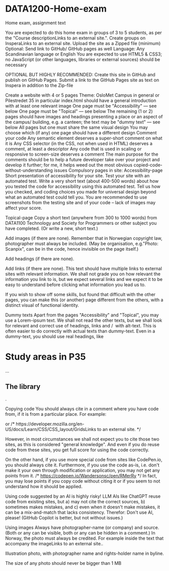 # DATA1200-Home-exam

Home exam, assignment text
 

You are expected to do this home exam in groups of 3 to 5 students, as per the "Course descriptionLinks to an external site.".
Create groups on InsperaLinks to an external site.
Upload the site as a Zipped file (minimum)
Optional: Send link to GitHub/ GitHub pages as well
Language: Any Scandinavian language or English
You are expected to use HTML5 & CSS3; no JavaScript (or other languages, libraries or external sources) should be necessary
 

OPTIONAL BUT HIGHLY RECOMMENDED:
Create this site in GitHub and publish on GitHub Pages.
Submit a link to the GitHub Pages site as text on Inspera in addition to the Zip-file
 

Create a website with 4 or 5 pages
Theme: OsloMet Campus in general or Pilestredet 35 in particular
index.html should have a general introduction with at least one relevant image
One page must be "Accessibility" — see below
One page must be "Topical" — see below
The remaining (1 or 2) pages should have images and headings presenting a place or an aspect of the campus/ building, e.g. a canteen; the text may be "dummy text" — see below
All pages but one must share the same visual design
You may choose which (if any) one page should have a different design
Comment your code
Any semantic element deserves a super-short comment on what it is
Any CSS selector (in the CSS, not when used in HTML) deserves a comment, at least a descriptor
Any code that is used in scaling or responsive to screen-size deserves a comment
The main purpose for the comments should be to help a future developer take over your project and develop it further; for me, it helps weed out the most obvious copied-code-without-understanding issues
Compulsory pages in site:
Accessibility-page
Short presentation of accessibility for your site. Test your site with an automated test. Write a very short text (about 400-500 words) about how you tested the code for accessibility using this automated test. Tell us how you checked, and coding choices you made for universal design beyond what an automated test could tell you. You are recommended to use screenshots from the testing site and of your code – lack of images may affect your score.

Topical-page
Copy a short text (anywhere from 300 to 1000 words) from DATA1100 Technology and Society for Programmers or other subject you have completed. (Or write a new, short text.)

Add images (if there are none). Remember that in Norwegian copyright law, photographer must always be included. (May be organisation, e.g."Photo: Scanpix", can be in the code, hence invisible on the page itself.)

Add headings (if there are none).

Add links (if there are none). This text should have multiple links to external sites with relevant information. We shall not grade you on how relevant the information you link to is, but we expect several links and we expect it to be easy to understand before clicking what information you lead us to.

If you wish to show off some skills, but found that difficult with the other pages, you can make this (or another) page different from the others, with a distinct visual of functional identity.

Dummy texts
Apart from the pages "Accessibility" and "Topical", you may use a Lorem-ipsum text. We shall not read the other texts, but we shall look for relevant and correct use of headings, links and <picture>/ <img> with alt-text. This is often easier to do correctly with actual texts than dummy-text. Even in a dummy-text, you should use real headings, like <h1>Study areas in P35</h1>…<h2>The library</h2>.

Copying code
You should always cite in a comment where you have code from, if it is from a particular place. For example:
<!-- https://www.w3schools.com/html/html_images_picture.aspLinks to an external site. --> or /* https://developer.mozilla.org/en-US/docs/Learn/CSS/CSS_layout/GridsLinks to an external site. */

However, in most circumstances we shall not expect you to cite those two sites, as this is considered "general knowledge". And even if you do reuse code from these sites, you get full score for using the code correctly.

On the other hand, if you use more special code from sites like CodePen.io, you should always cite it. Furthermore, if you use the code as-is, i.e. don't make it your own through modification or application, you may not get any points from it.
/* https://codepen.io/Wandersonsc/pen/RMerRy */ In fact, you may lose points if you copy code without citing it or if you seem to not understand how it should be applied.

Using code suggested by an AI is highly risky! LLM AIs like ChatGPT reuse code from existing sites, but a) may not cite the correct sources, b) sometimes makes mistakes, and c) even when it doesn't make mistakes, it can be a mix-and-match that lacks consistency. Therefor: Don't use AI, please! (GitHub Copilot is better, but not without issues.)

Using images
Always have photographer-name (or company) and source. (Both or any can be visible, both or any can be hidden in a comment.) In Norway, the photo must always be credited. For example inside the text that accompany the imageLinks to an external site..

Illustration photo, with photographer name and rights-holder name in byline.

The size of any photo should never be bigger than 1 MB
